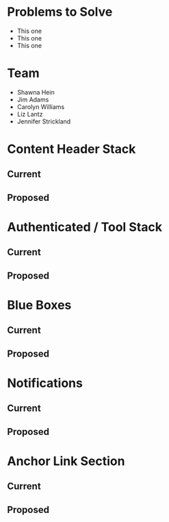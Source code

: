# Problems to Solve
* This one
* This one
* This one

# Team
* Shawna Hein
* Jim Adams
* Carolyn Williams
* Liz Lantz
* Jennifer Strickland

# Content Header Stack
## Current
## Proposed

# Authenticated / Tool Stack
## Current
## Proposed

# Blue Boxes
## Current
## Proposed

# Notifications
## Current
## Proposed

# Anchor Link Section
## Current
## Proposed
